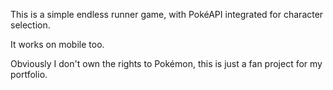 This is a simple endless runner game, with PokéAPI integrated for character selection.

It works on mobile too.

Obviously I don't own the rights to Pokémon, this is just a fan project for my portfolio.